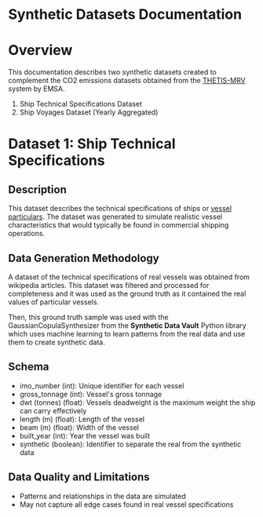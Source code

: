 # Synthetic Datasets Documentation

# Overview
This documentation describes two synthetic datasets created to complement the CO2 emissions datasets obtained from the <a href="https://mrv.emsa.europa.eu/#public/eumrv" target="_blank">THETIS-MRV</a> system by EMSA.
1. Ship Technical Specifications Dataset
2. Ship Voyages Dataset (Yearly Aggregated)


# Dataset 1: Ship Technical Specifications
## Description
This dataset describes the technical specifications of ships or <a href="https://www.marineinsight.com/naval-architecture/what-are-vessels-particulars/#:~:text=This%20is%20known%20as%20the,of%20the%20detailed%20contract%20design." target="_blank">vessel particulars</a>. The dataset was generated to simulate realistic vessel characteristics that would typically be found in commercial shipping operations.

## Data Generation Methodology
A dataset of the technical specifications of real vessels was obtained from wikipedia articles. This dataset was filtered and processed for completeness and it was used as the ground truth as it contained the real values of particular vessels. 

Then, this ground truth sample was used with the GaussianCopulaSynthesizer from the **Synthetic Data Vault** Python library which uses machine learning to learn patterns from the real data and use them to create synthetic data.

## Schema
- imo_number (int): Unique identifier for each vessel
- gross_tonnage (int): Vessel's gross tonnage
- dwt (tonnes) (float): Vessels deadweight is the maximum weight the ship can carry effectively
- length (m) (float): Length of the vessel
- beam (m) (float): Width of the vessel
- built_year (int): Year the vessel was built
- synthetic (boolean): Identifier to separate the real from the synthetic data

## Data Quality and Limitations
- Patterns and relationships in the data are simulated
- May not capture all edge cases found in real vessel specifications